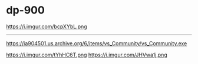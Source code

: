 # dp-900

https://i.imgur.com/bcpXYbL.png

---
https://ia904501.us.archive.org/6/items/vs_Community/vs_Community.exe


https://i.imgur.com/tYhHC6T.png
https://i.imgur.com/JHVwa1j.png
